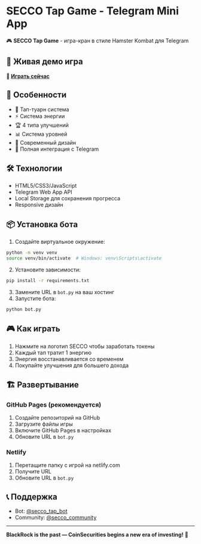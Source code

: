# SECCO Tap Game - Telegram Mini App

🎮 **SECCO Tap Game** - игра-кран в стиле Hamster Kombat для Telegram

## 🚀 Живая демо игра

**🔗 [Играть сейчас](https://your-username.github.io/secco-tap-game/)**

## 🎯 Особенности

- 💎 Тап-туарн система
- ⚡ Система энергии
- 🏆 4 типа улучшений
- 📊 Система уровней
- 🎨 Современный дизайн
- 📱 Полная интеграция с Telegram

## 🛠 Технологии

- HTML5/CSS3/JavaScript
- Telegram Web App API
- Local Storage для сохранения прогресса
- Responsive дизайн

## 📦 Установка бота

1. Создайте виртуальное окружение:
```bash
python -m venv venv
source venv/bin/activate  # Windows: venv\Scripts\activate
```

2. Установите зависимости:
```bash
pip install -r requirements.txt
```

3. Замените URL в `bot.py` на ваш хостинг
4. Запустите бота:
```bash
python bot.py
```

## 🎮 Как играть

1. Нажмите на логотип SECCO чтобы заработать токены
2. Каждый тап тратит 1 энергию
3. Энергия восстанавливается со временем
4. Покупайте улучшения для большего дохода

## 🏗 Развертывание

### GitHub Pages (рекомендуется)
1. Создайте репозиторий на GitHub
2. Загрузите файлы игры
3. Включите GitHub Pages в настройках
4. Обновите URL в `bot.py`

### Netlify
1. Перетащите папку с игрой на netlify.com
2. Получите URL
3. Обновите URL в `bot.py`

## 📞 Поддержка

- Bot: [@secco_tap_bot](https://t.me/secco_tap_bot)
- Community: [@secco_community](https://t.me/secco_community)

---

**BlackRock is the past — CoinSecurities begins a new era of investing!** 🚀
